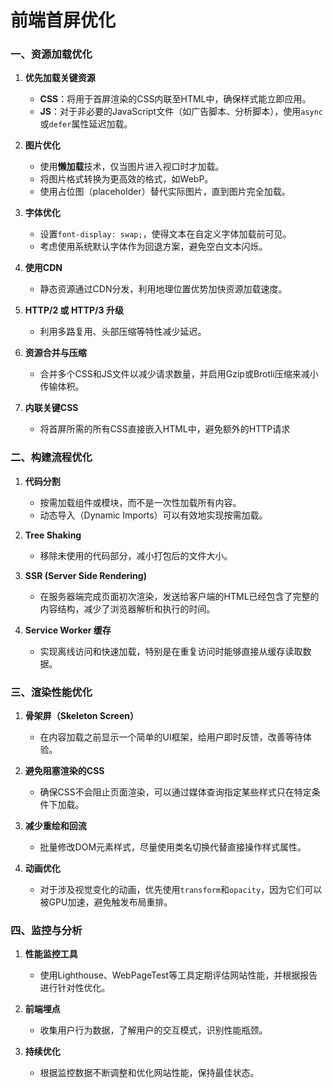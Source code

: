  # 前端首屏优化

### 一、资源加载优化

1. **优先加载关键资源**
   - **CSS**：将用于首屏渲染的CSS内联至HTML中，确保样式能立即应用。
   - **JS**：对于非必要的JavaScript文件（如广告脚本、分析脚本），使用`async`或`defer`属性延迟加载。

2. **图片优化**
   - 使用**懒加载**技术，仅当图片进入视口时才加载。
   - 将图片格式转换为更高效的格式，如WebP。
   - 使用占位图（placeholder）替代实际图片，直到图片完全加载。

3. **字体优化**
   - 设置`font-display: swap;`，使得文本在自定义字体加载前可见。
   - 考虑使用系统默认字体作为回退方案，避免空白文本闪烁。

4. **使用CDN**
   - 静态资源通过CDN分发，利用地理位置优势加快资源加载速度。

5. **HTTP/2 或 HTTP/3 升级**
   - 利用多路复用、头部压缩等特性减少延迟。

6. **资源合并与压缩**
   - 合并多个CSS和JS文件以减少请求数量，并启用Gzip或Brotli压缩来减小传输体积。
7. **内联关键CSS**
    - 将首屏所需的所有CSS直接嵌入HTML中，避免额外的HTTP请求
### 二、构建流程优化

1. **代码分割**
   - 按需加载组件或模块，而不是一次性加载所有内容。
   - 动态导入（Dynamic Imports）可以有效地实现按需加载。

2. **Tree Shaking**
   - 移除未使用的代码部分，减小打包后的文件大小。

3. **SSR (Server Side Rendering)**
   - 在服务器端完成页面初次渲染，发送给客户端的HTML已经包含了完整的内容结构，减少了浏览器解析和执行的时间。

4. **Service Worker 缓存**
   - 实现离线访问和快速加载，特别是在重复访问时能够直接从缓存读取数据。

### 三、渲染性能优化

1. **骨架屏（Skeleton Screen）**
   - 在内容加载之前显示一个简单的UI框架，给用户即时反馈，改善等待体验。

2. **避免阻塞渲染的CSS**
   - 确保CSS不会阻止页面渲染，可以通过媒体查询指定某些样式只在特定条件下加载。

3. **减少重绘和回流**
   - 批量修改DOM元素样式，尽量使用类名切换代替直接操作样式属性。

4. **动画优化**
   - 对于涉及视觉变化的动画，优先使用`transform`和`opacity`，因为它们可以被GPU加速，避免触发布局重排。

### 四、监控与分析

1. **性能监控工具**
   - 使用Lighthouse、WebPageTest等工具定期评估网站性能，并根据报告进行针对性优化。

2. **前端埋点**
   - 收集用户行为数据，了解用户的交互模式，识别性能瓶颈。

3. **持续优化**
   - 根据监控数据不断调整和优化网站性能，保持最佳状态。

